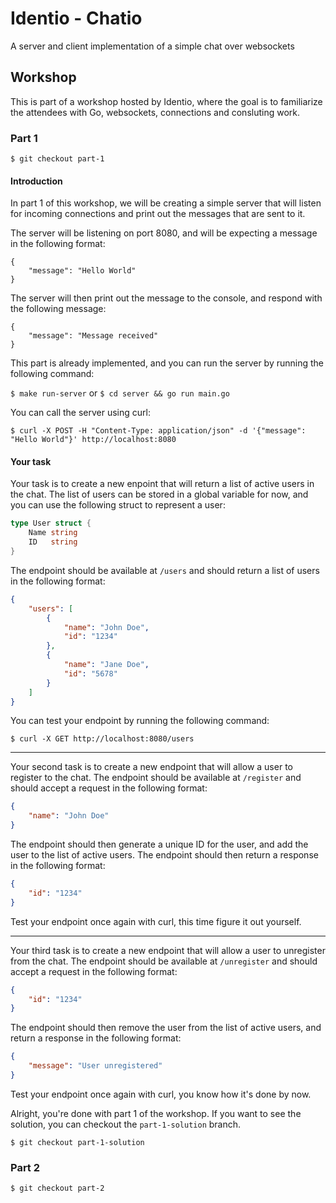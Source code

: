 # Identio - Chatio
A server and client implementation of a simple chat over websockets


## Workshop 

This is part of a workshop hosted by Identio, where the goal is to familiarize the attendees 
with Go, websockets, connections and consluting work.

### Part 1
```
$ git checkout part-1
```

#### Introduction
In part 1 of this workshop, we will be creating a simple server that will listen for incoming
connections and print out the messages that are sent to it.

The server will be listening on port 8080, and will be expecting a message in the following format:

```
{
    "message": "Hello World"
}
```

The server will then print out the message to the console, and respond with the following message:

```
{
    "message": "Message received"
}
```

This part is already implemented, and you can run the server by running the following command:

`$ make run-server` or `$ cd server && go run main.go`

You can call the server using curl:

`$ curl -X POST -H "Content-Type: application/json" -d '{"message": "Hello World"}' http://localhost:8080`


#### Your task

Your task is to create a new enpoint that will return a list of active users in the chat.
The list of users can be stored in a global variable for now, and you can use the following
struct to represent a user:

```go
type User struct {
    Name string
    ID   string
}
```

The endpoint should be available at `/users` and should return a list of users in the following format:

```json
{
    "users": [
        {
            "name": "John Doe",
            "id": "1234"
        },
        {
            "name": "Jane Doe",
            "id": "5678"
        }
    ]
}
```

You can test your endpoint by running the following command:

`$ curl -X GET http://localhost:8080/users`

---

Your second task is to create a new endpoint that will allow a user to register to the chat.
The endpoint should be available at `/register` and should accept a request in the following format:

```json
{
    "name": "John Doe"
}
```

The endpoint should then generate a unique ID for the user, and add the user to the list of active users.
The endpoint should then return a response in the following format:

```json
{
    "id": "1234"
}
```

Test your endpoint once again with curl, this time figure it out yourself.

---

Your third task is to create a new endpoint that will allow a user to unregister from the chat.
The endpoint should be available at `/unregister` and should accept a request in the following format:

```json
{
    "id": "1234"
}
```

The endpoint should then remove the user from the list of active users, and return a response in the following format:

```json
{
    "message": "User unregistered"
}
```

Test your endpoint once again with curl, you know how it's done by now.


Alright, you're done with part 1 of the workshop. If you want to see the solution, you can checkout the `part-1-solution` branch.

`$ git checkout part-1-solution`

### Part 2
```
$ git checkout part-2
```